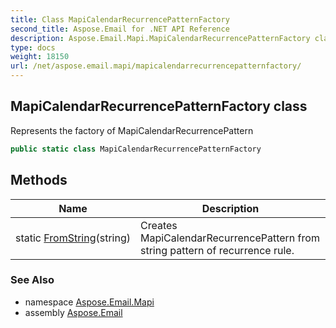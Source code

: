 ```yaml
---
title: Class MapiCalendarRecurrencePatternFactory
second_title: Aspose.Email for .NET API Reference
description: Aspose.Email.Mapi.MapiCalendarRecurrencePatternFactory class. Represents the factory of MapiCalendarRecurrencePattern
type: docs
weight: 18150
url: /net/aspose.email.mapi/mapicalendarrecurrencepatternfactory/
---
```

## MapiCalendarRecurrencePatternFactory class

Represents the factory of MapiCalendarRecurrencePattern

```csharp
public static class MapiCalendarRecurrencePatternFactory
```

## Methods

| Name | Description |
| --- | --- |
| static [FromString](../../aspose.email.mapi/mapicalendarrecurrencepatternfactory/fromstring/)(string) | Creates MapiCalendarRecurrencePattern from string pattern of recurrence rule. |

### See Also

* namespace [Aspose.Email.Mapi](../../aspose.email.mapi/)
* assembly [Aspose.Email](../../)


